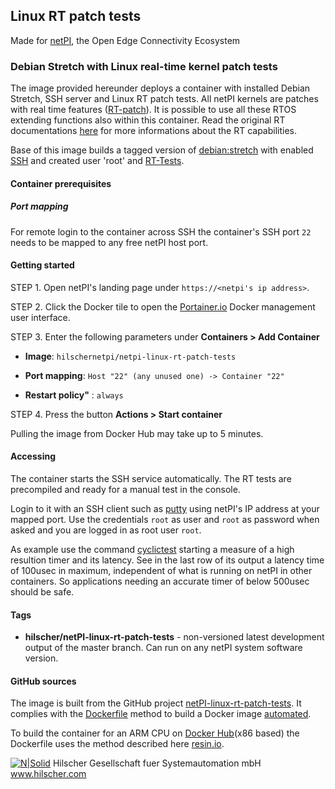 ## Linux RT patch tests

Made for [netPI](https://www.netiot.com/netpi/), the Open Edge Connectivity Ecosystem

### Debian Stretch with Linux real-time kernel patch tests

The image provided hereunder deploys a container with installed Debian Stretch, SSH server and Linux RT patch tests. All netPI kernels are patches with real time features ([RT-patch](https://wiki.linuxfoundation.org/realtime/start)). It is possible to use all these RTOS extending functions also within this container. Read the original RT documentations [here](https://wiki.linuxfoundation.org/realtime/documentation/technical_basics/start) for more informations about the RT capabilities.

Base of this image builds a tagged version of [debian:stretch](https://hub.docker.com/r/resin/armv7hf-debian/tags/) with enabled [SSH](https://en.wikipedia.org/wiki/Secure_Shell) and created user 'root' and [RT-Tests](https://wiki.linuxfoundation.org/realtime/documentation/howto/tools/rt-tests#compile-and-install). 

#### Container prerequisites

##### Port mapping

For remote login to the container across SSH the container's SSH port `22` needs to be mapped to any free netPI host port.

#### Getting started

STEP 1. Open netPI's landing page under `https://<netpi's ip address>`.

STEP 2. Click the Docker tile to open the [Portainer.io](http://portainer.io/) Docker management user interface.

STEP 3. Enter the following parameters under **Containers > Add Container**

* **Image**: `hilschernetpi/netpi-linux-rt-patch-tests`

* **Port mapping**: `Host "22" (any unused one) -> Container "22"` 

* **Restart policy"** : `always`

STEP 4. Press the button **Actions > Start container**

Pulling the image from Docker Hub may take up to 5 minutes.

#### Accessing

The container starts the SSH service automatically. The RT tests are precompiled and ready for a manual test in the console.

Login to it with an SSH client such as [putty](http://www.putty.org/) using netPI's IP address at your mapped port. Use the credentials `root` as user and `root` as password when asked and you are logged in as root user `root`.

As example use the command [cyclictest](https://wiki.linuxfoundation.org/realtime/documentation/howto/tools/cyclictest) starting a measure of a high resultion timer and its latency. See in the last row of its output a latency time of 100usec in maximum, independent of what is running on netPI in other containers. So applications needing an accurate timer of below 500usec should be safe.

#### Tags

* **hilscher/netPI-linux-rt-patch-tests** - non-versioned latest development output of the master branch. Can run on any netPI system software version.

#### GitHub sources
The image is built from the GitHub project [netPI-linux-rt-patch-tests](https://github.com/Hilscher/netPI-linux-rt-patch-tests). It complies with the [Dockerfile](https://docs.docker.com/engine/reference/builder/) method to build a Docker image [automated](https://docs.docker.com/docker-hub/builds/).

To build the container for an ARM CPU on [Docker Hub](https://hub.docker.com/)(x86 based) the Dockerfile uses the method described here [resin.io](https://resin.io/blog/building-arm-containers-on-any-x86-machine-even-dockerhub/).

[![N|Solid](http://www.hilscher.com/fileadmin/templates/doctima_2013/resources/Images/logo_hilscher.png)](http://www.hilscher.com)  Hilscher Gesellschaft fuer Systemautomation mbH  www.hilscher.com
